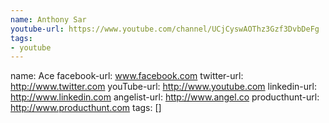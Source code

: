 ```yaml
---
name: Anthony Sar
youtube-url: https://www.youtube.com/channel/UCjCyswAOThz3Gzf3DvbDeFg
tags:
- youtube
---
```

name: Ace
facebook-url: www.facebook.com
twitter-url: http://www.twitter.com
youTube-url: http://www.youtube.com
linkedin-url: http://www.linkedin.com
angelist-url: http://www.angel.co
producthunt-url: http://www.producthunt.com
tags: []
